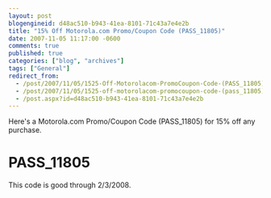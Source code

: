 ```yaml
---
layout: post
blogengineid: d48ac510-b943-41ea-8101-71c43a7e4e2b
title: "15% Off Motorola.com Promo/Coupon Code (PASS_11805)"
date: 2007-11-05 11:17:00 -0600
comments: true
published: true
categories: ["blog", "archives"]
tags: ["General"]
redirect_from: 
  - /post/2007/11/05/1525-Off-Motorolacom-PromoCoupon-Code-(PASS_11805)
  - /post/2007/11/05/1525-off-motorolacom-promocoupon-code-(pass_11805)
  - /post.aspx?id=d48ac510-b943-41ea-8101-71c43a7e4e2b
---
```

<!-- more -->
<SPAN id=ctl00_MainContentPlaceHolder_DataList1_ctl00_TextLabel> Here's a Motorola.com Promo/Coupon Code (PASS_11805) for 15% off any purchase. 
<H1>PASS_11805</H1>

This code is good through 2/3/2008.</SPAN>
